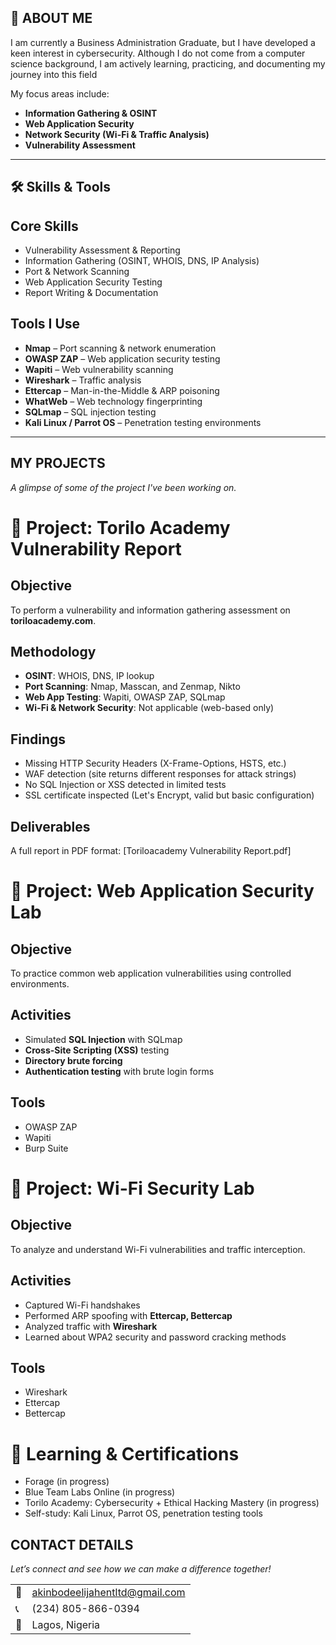 <!--Section 1: Introduce your self-->
## 👤 ABOUT ME

I am currently a Business Administration Graduate, but I have developed a keen interest in cybersecurity. Although I do not come from a computer science background, I am actively learning, practicing, and documenting my journey into this field  

My focus areas include:
- **Information Gathering & OSINT**
- **Web Application Security**
- **Network Security (Wi-Fi & Traffic Analysis)**
- **Vulnerability Assessment** 
---
<!--Mention your top/relevant skills here - core and soft skills-->

## 🛠️ Skills & Tools

## Core Skills
- Vulnerability Assessment & Reporting
- Information Gathering (OSINT, WHOIS, DNS, IP Analysis)
- Port & Network Scanning
- Web Application Security Testing
- Report Writing & Documentation

## Tools I Use
- **Nmap** – Port scanning & network enumeration  
- **OWASP ZAP** – Web application security testing  
- **Wapiti** – Web vulnerability scanning  
- **Wireshark** – Traffic analysis  
- **Ettercap** – Man-in-the-Middle & ARP poisoning  
- **WhatWeb** – Web technology fingerprinting  
- **SQLmap** – SQL injection testing  
- **Kali Linux / Parrot OS** – Penetration testing environments  

---
<!--Section 2: List 3-4 key projects-->
## MY PROJECTS

*A glimpse of some of the project I've been working on.*

# 📑 Project: Torilo Academy Vulnerability Report

## Objective
To perform a vulnerability and information gathering assessment on **toriloacademy.com**.

## Methodology
- **OSINT**: WHOIS, DNS, IP lookup  
- **Port Scanning**: Nmap, Masscan, and Zenmap, Nikto 
- **Web App Testing**: Wapiti, OWASP ZAP, SQLmap  
- **Wi-Fi & Network Security**: Not applicable (web-based only)  

## Findings
- Missing HTTP Security Headers (X-Frame-Options, HSTS, etc.)  
- WAF detection (site returns different responses for attack strings)  
- No SQL Injection or XSS detected in limited tests  
- SSL certificate inspected (Let's Encrypt, valid but basic configuration)  

## Deliverables
A full report in PDF format: [Toriloacademy Vulnerability Report.pdf] 

# 🧪 Project: Web Application Security Lab

## Objective
To practice common web application vulnerabilities using controlled environments.  

## Activities
- Simulated **SQL Injection** with SQLmap  
- **Cross-Site Scripting (XSS)** testing  
- **Directory brute forcing**  
- **Authentication testing** with brute login forms  

## Tools  
- OWASP ZAP  
- Wapiti  
- Burp Suite

# 📡 Project: Wi-Fi Security Lab

## Objective
To analyze and understand Wi-Fi vulnerabilities and traffic interception.  

## Activities
- Captured Wi-Fi handshakes  
- Performed ARP spoofing with **Ettercap, Bettercap**  
- Analyzed traffic with **Wireshark**  
- Learned about WPA2 security and password cracking methods  

## Tools
- Wireshark 
- Ettercap
- Bettercap

# 📘 Learning & Certifications
- Forage (in progress)
- Blue Team Labs Online (in progress)
- Torilo Academy: Cybersecurity + Ethical Hacking Mastery (in progress)
- Self-study: Kali Linux, Parrot OS, penetration testing tools 

## CONTACT DETAILS

*Let’s connect and see how we can make a difference together!*
<table>
  <tbody>
    <tr>
      <td>📧</td>
      <td><a href="mailto:akinbodeelijahentltd@gmail.com">akinbodeelijahentltd@gmail.com</a></td>
    </tr>
    <tr>
      <td>📞</td>
      <td>(234) 805-866-0394</td>
    </tr>
    <tr>
      <td>📍</td>
      <td>Lagos, Nigeria</td>
      
  
  
